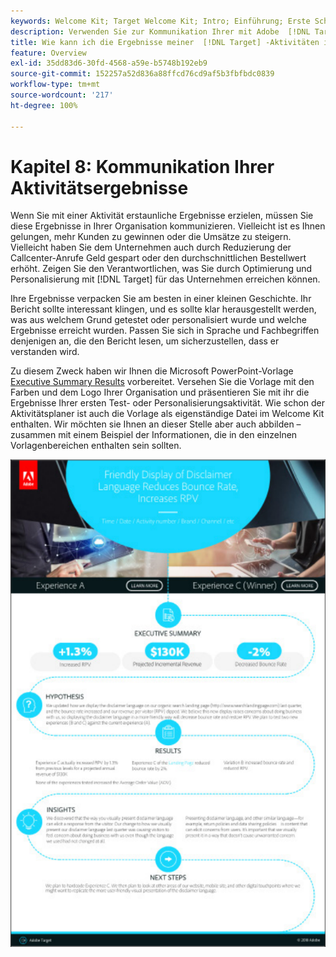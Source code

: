 ```yaml
---
keywords: Welcome Kit; Target Welcome Kit; Intro; Einführung; Erste Schritte
description: Verwenden Sie zur Kommunikation Ihrer mit Adobe  [!DNL Target] -Aktivitäten erzielten Erfolge die Vorlage „Executive Summary Results“.
title: Wie kann ich die Ergebnisse meiner  [!DNL Target] -Aktivitäten in meiner Organisation kommunizieren?
feature: Overview
exl-id: 35dd83d6-30fd-4568-a59e-b5748b192eb9
source-git-commit: 152257a52d836a88ffcd76cd9af5b3fbfbdc0839
workflow-type: tm+mt
source-wordcount: '217'
ht-degree: 100%

---
```


# Kapitel 8: Kommunikation Ihrer Aktivitätsergebnisse

Wenn Sie mit einer Aktivität erstaunliche Ergebnisse erzielen, müssen Sie diese Ergebnisse in Ihrer Organisation kommunizieren. Vielleicht ist es Ihnen gelungen, mehr Kunden zu gewinnen oder die Umsätze zu steigern. Vielleicht haben Sie dem Unternehmen auch durch Reduzierung der Callcenter-Anrufe Geld gespart oder den durchschnittlichen Bestellwert erhöht. Zeigen Sie den Verantwortlichen, was Sie durch Optimierung und Personalisierung mit [!DNL Target] für das Unternehmen erreichen können.

Ihre Ergebnisse verpacken Sie am besten in einer kleinen Geschichte. Ihr Bericht sollte interessant klingen, und es sollte klar herausgestellt werden, was aus welchem Grund getestet oder personalisiert wurde und welche Ergebnisse erreicht wurden. Passen Sie sich in Sprache und Fachbegriffen denjenigen an, die den Bericht lesen, um sicherzustellen, dass er verstanden wird.

Zu diesem Zweck haben wir Ihnen die Microsoft PowerPoint-Vorlage [Executive Summary Results](/help/main/assets/executive-summary.zip) vorbereitet. Versehen Sie die Vorlage mit den Farben und dem Logo Ihrer Organisation und präsentieren Sie mit ihr die Ergebnisse Ihrer ersten Test- oder Personalisierungsaktivität. Wie schon der Aktivitätsplaner ist auch die Vorlage als eigenständige Datei im Welcome Kit enthalten. Wir möchten sie Ihnen an dieser Stelle aber auch abbilden – zusammen mit einem Beispiel der Informationen, die in den einzelnen Vorlagenbereichen enthalten sein sollten.

![Executive Summary-Bericht](/help/main/c-intro/assets/executive-summary-report.png)
